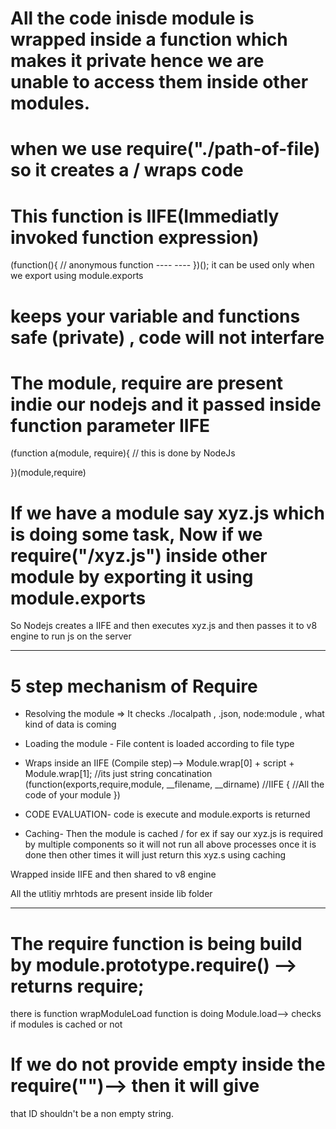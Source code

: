 # All the code inisde module is wrapped inside a function which makes it private hence we are unable to access them inside other modules.
# when we use require("./path-of-file) so it creates a / wraps code
# This function is IIFE(Immediatly invoked function expression) 
   (function(){ // anonymous function
    ----
    ----
   })();
it can be used only when we export using module.exports 

# keeps your variable and functions safe (private) , code will not interfare 

# The module, require are present indie our nodejs and it passed inside function parameter IIFE

(function a(module, require){  // this is done by NodeJs 

})(module,require)



# If we have a module say xyz.js which is doing some task, Now if we require("/xyz.js") inside other module by exporting it using module.exports 

So Nodejs creates a IIFE and then executes xyz.js and then passes it to v8 engine to run js on the server
 
--------------------------------------------------------------------------------------------------------------------------------------

# 5 step mechanism of Require 

- Resolving the module => It checks ./localpath , .json, node:module , what kind of data is coming

- Loading the module -  File content is loaded according to file type

- Wraps inside an IIFE (Compile step)--> Module.wrap[0] +  script + Module.wrap[1]; //its just string concatination
(function(exports,require,module, __filename, __dirname)  //IIFE
{
    //All the code of your module
})

- CODE EVALUATION- code is execute and module.exports is returned

- Caching- Then the module is cached / for ex if say our xyz.js is required by multiple components so it will not run all above processes once it is done then other times it will just return this xyz.s using caching
 
Wrapped inside  IIFE and then shared to v8 engine

All the utlitiy mrhtods are present inside lib folder

-----------------------------------------------------------------------------------------------------------------------------------------

# The require function is being build by module.prototype.require() --> returns require;

there is function wrapModuleLoad function is doing Module.load--> checks if modules is cached or not

# If we do not provide empty inside the require("")--> then it will give
that ID shouldn't be a non empty string.

 
 
 
